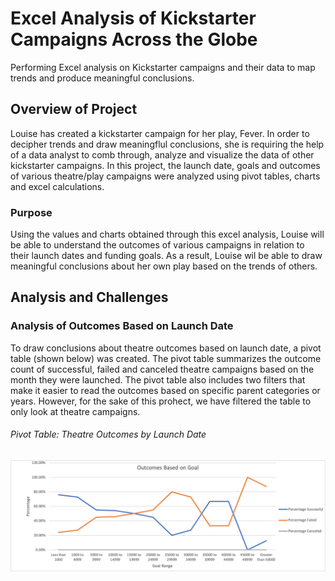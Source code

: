 # Excel Analysis of Kickstarter Campaigns Across the Globe
Performing Excel analysis on Kickstarter campaigns and their data to map trends and produce meaningful conclusions.

## Overview of Project
Louise has created a kickstarter campaign for her play, Fever. In order to decipher trends and draw meaningflul conclusions, she is requiring the help of a data analyst to comb through, analyze and visualize the data of other kickstarter campaigns. In this project, the launch date, goals and outcomes of various theatre/play campaigns were analyzed using pivot tables, charts and excel calculations. 
### Purpose
Using the values and charts obtained through this excel analysis, Louise will be able to understand the outcomes of various campaigns in relation to their launch dates and funding goals. As a result, Louise wil be able to draw meaningful conclusions about her own play based on the trends of others. 


## Analysis and Challenges
### Analysis of Outcomes Based on Launch Date
To draw conclusions about theatre outcomes based on launch date, a pivot table (shown below) was created. The pivot table summarizes the outcome count of successful, failed and canceled theatre campaigns based on the month they were launched. The pivot table also includes two filters that make it easier to read the outcomes based on specific parent categories or years. However, for the sake of this prohect, we have filtered the table to only look at theatre campaigns.

###### Pivot Table: Theatre Outcomes by Launch Date





![Outcomes_vs_Goals](Outcomes_vs_Goals.png)
